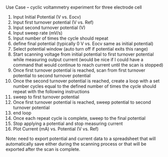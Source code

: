 Use Case – cyclic voltammetry experiment for three electrode cell

1. Input Initial Potential (V vs. Eocv)
2. Input first turnover potential (V vs. Ref)
3. Input second turnover potential (V)
4. Input sweep rate (mV/s)
5. Input number of times the cycle should repeat
6. define final potential (typically 0 V vs. Eocv same as initial potential)
7. Select potential window (auto turn off if potential exits this range)
8. Start scanning voltage from initial potential to first turnover potential while measuring output current (would be nice if I could have a command that would continue to reach current until the scan is stopped)
9. Once first turnover potential is reached, scan from first turnover potential to second turnover potential
10. Once the second turnover potential is reached, create a loop with a set number cycles equal to the defined number of times the cycle should repeat with the following instructions
11. sweep to first turnover potential
12. Once first turnover potential is reached, sweep potential to second turnover potential
13. end loop
14. Once each repeat cycle is complete, sweep to the final potential
15. Stop applying a potential and stop measuring current
16. Plot Current (mA) vs. Potential (V vs. Ref)

Note: need to export potential and current data to a spreadsheet that will automatically save either during the scanning process or that will be exported after the scan is complete.